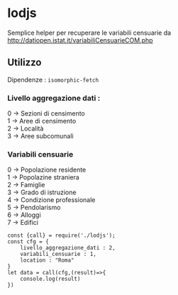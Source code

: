 # lodjs
Semplice helper per recuperare le variabili censuarie da http://datiopen.istat.it/variabiliCensuarieCOM.php

## Utilizzo
Dipendenze : `isomorphic-fetch`

### Livello aggregazione dati :   
0 -> Sezioni di censimento  
1 -> Aree di censimento  
2 -> Località  
3 -> Aree subcomunali  

### Variabili censuarie   
0 -> Popolazione residente  
1 -> Popolazine straniera  
2 -> Famiglie  
3 -> Grado di istruzione  
4 -> Condizione professionale  
5 -> Pendolarismo  
6 -> Alloggi  
7 -> Edifici  

```
const {call} = require('./lodjs');
const cfg = {
    livello_aggregazione_dati : 2,
    variabili_censuarie : 1,
    location : "Roma"
}
let data = call(cfg,(result)=>{
    console.log(result)
})

```